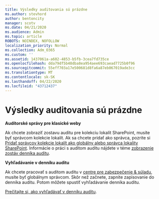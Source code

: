 ```yaml
---
title: Výsledky auditovania sú prázdne
ms.author: stevhord
author: bentoncity
manager: scotv
ms.date: 04/21/2020
ms.audience: Admin
ms.topic: article
ROBOTS: NOINDEX, NOFOLLOW
localization_priority: Normal
ms.collection: Adm_O365
ms.custom: ''
ms.assetid: 1437061a-a602-4853-b5fb-3cea7fd735ce
ms.openlocfilehash: dda79df5b48dba8ea954aee693caead7725b0f96
ms.sourcegitcommit: 55eff703a17e500681d8fa6a87eb067019ade3cc
ms.translationtype: MT
ms.contentlocale: sk-SK
ms.lasthandoff: 04/22/2020
ms.locfileid: "43712437"
---
```

# <a name="auditing-results-are-blank"></a>Výsledky auditovania sú prázdne

 **Audítorské správy pre klasické weby**
  
Ak chcete zobraziť zostavu auditu pre kolekciu lokalít SharePoint, musíte byť správcom kolekcie lokalít. Ak sa chcete pridať ako správca, pozrite si [Pridať správcov kolekcie lokalít ako globálny alebo správca lokality SharePoint](https://go.microsoft.com/fwlink/?linkid=869390). Informácie o práci s auditom auditu nájdete v téme [zobrazenie zostáv denníka auditu](https://go.microsoft.com/fwlink/?linkid=395237). 
  
 **Vyhľadávanie v denníku auditu**
  
Ak chcete pracovať s auditom auditu v [centre pre zabezpečenie &amp; súladu](https://protection.office.com), musíte byť globálnym správcom. Skôr než začnete, zapnite zapisovanie do denníka auditu. Potom môžete spustiť vyhľadávanie denníka auditu. 
  
[Prečítajte si, ako vyhľadávať v denníku auditu](https://go.microsoft.com/fwlink/?linkid=708432).
  

